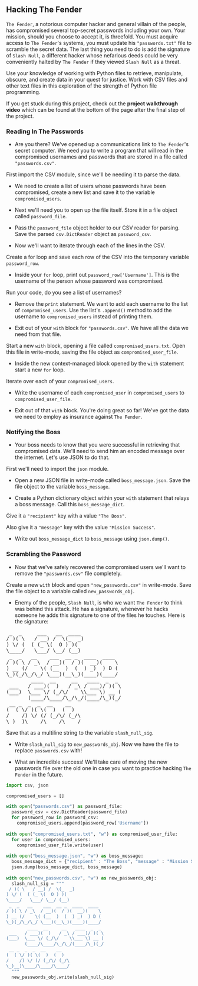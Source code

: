 ## Hacking The Fender
<div class="spacing-tight__YTkj-JgyxXu1yRjOr_AFW"><p><code>The Fender</code>, a notorious computer hacker and general villain of the people, has compromised several top-secret passwords including your own. Your mission, should you choose to accept it, is threefold. You must acquire access to <code>The Fender</code>'s systems, you must update his <code>"passwords.txt"</code> file to scramble the secret data. The last thing you need to do is add the signature of <code>Slash Null</code>, a different hacker whose nefarious deeds could be very conveniently halted by <code>The Fender</code> if they viewed <code>Slash Null</code> as a threat.</p>
<p>Use your knowledge of working with Python files to retrieve, manipulate, obscure, and create data in your quest for justice. Work with CSV files and other text files in this exploration of the strength of Python file programming.</p>
<p>If you get stuck during this project, check out the <strong>project walkthrough video</strong> which can be found at the bottom of the page after the final step of the project.</p>
</div>

### Reading In The Passwords
* <div class="spacing-tight__YTkj-JgyxXu1yRjOr_AFW narrativeMarkdown__1pqyNDZ_zljr-gC8Q1pur9"><p>Are you there? We've opened up a communications link to <code>The Fender</code>'s secret computer. We need you to write a program that will read in the compromised usernames and passwords that are stored in a file called <code>"passwords.csv"</code>.</p>
<p>First import the CSV module, since we'll be needing it to parse the data.</p>
</div>

*  <p>We need to create a list of users whose passwords have been compromised, create a new list and save it to the variable <code>compromised_users</code>.</p>
*  <p>Next we'll need you to open up the file itself. Store it in a file object called <code>password_file</code>.</p>

*  <p>Pass the <code>password_file</code> object holder to our CSV reader for parsing. Save the parsed <code>csv.DictReader</code> object as <code>password_csv</code>.</p>

*  <div class="spacing-tight__YTkj-JgyxXu1yRjOr_AFW narrativeMarkdown__1pqyNDZ_zljr-gC8Q1pur9"><p>Now we'll want to iterate through each of the lines in the CSV.</p>
<p>Create a for loop and save each row of the CSV into the temporary variable <code>password_row</code>.</p>
</div>

*  <div class="spacing-tight__YTkj-JgyxXu1yRjOr_AFW narrativeMarkdown__1pqyNDZ_zljr-gC8Q1pur9"><p>Inside your <code>for</code> loop, print out <code>password_row['Username']</code>. This is the username of the person whose password was compromised.</p>
<p>Run your code, do you see a list of usernames?</p>
</div>

* <p>Remove the <code>print</code> statement. We want to add each username to the list of <code>compromised_users</code>. Use the list's <code>.append()</code> method to add the username to <code>compromised_users</code> instead of printing them.</p>

* <div class="spacing-tight__YTkj-JgyxXu1yRjOr_AFW narrativeMarkdown__1pqyNDZ_zljr-gC8Q1pur9"><p>Exit out of your <code>with</code> block for <code>"passwords.csv"</code>. We have all the data we need from that file.</p>
<p>Start a new <code>with</code> block, opening a file called <code>compromised_users.txt</code>. Open this file in write-mode, saving the file object as <code>compromised_user_file</code>.</p>
</div>

* <div class="spacing-tight__YTkj-JgyxXu1yRjOr_AFW narrativeMarkdown__1pqyNDZ_zljr-gC8Q1pur9"><p>Inside the new context-managed block opened by the <code>with</code> statement start a new <code>for</code> loop.</p>
<p>Iterate over each of your <code>compromised_users</code>.</p>
</div>

* <p>Write the username of each <code>compromised_user</code> in <code>compromised_users</code> to <code>compromised_user_file</code>.</p>

* <p>Exit out of that <code>with</code> block. You're doing great so far! We've got the data we need to employ as insurance against <code>The Fender</code>.</p>

### Notifying the Boss
* <div class="spacing-tight__YTkj-JgyxXu1yRjOr_AFW narrativeMarkdown__1pqyNDZ_zljr-gC8Q1pur9"><p>Your boss needs to know that you were successful in retrieving that compromised data. We'll need to send him an encoded message over the internet. Let's use JSON to do that.</p>
<p>First we'll need to import the <code>json</code> module.</p>
</div>

* <p>Open a new JSON file in write-mode called <code>boss_message.json</code>. Save the file object to the variable <code>boss_message</code>.</p>

* <div class="spacing-tight__YTkj-JgyxXu1yRjOr_AFW narrativeMarkdown__1pqyNDZ_zljr-gC8Q1pur9"><p>Create a Python dictionary object within your <code>with</code> statement that relays a boss message. Call this <code>boss_message_dict</code>.</p>
<p>Give it a <code>"recipient"</code> key with a value <code>"The Boss"</code>.</p>
<p>Also give it a <code>"message"</code> key with the value <code>"Mission Success"</code>.</p>
</div>

* <p>Write out <code>boss_message_dict</code> to <code>boss_message</code> using <code>json.dump()</code>.</p>

### Scrambling the Password
* <div class="spacing-tight__YTkj-JgyxXu1yRjOr_AFW narrativeMarkdown__1pqyNDZ_zljr-gC8Q1pur9"><p>Now that we've safely recovered the compromised users we'll want to remove the <code>"passwords.csv"</code> file completely.</p>
<p>Create a new <code>with</code> block and open <code>"new_passwords.csv"</code> in write-mode. Save the file object to a variable called <code>new_passwords_obj</code>.</p>
</div>

* <div class="spacing-tight__YTkj-JgyxXu1yRjOr_AFW narrativeMarkdown__1pqyNDZ_zljr-gC8Q1pur9"><p>Enemy of the people, <code>Slash Null</code>, is who we want <code>The Fender</code> to think was behind this attack. He has a signature, whenever he hacks someone he adds this signature to one of the files he touches. Here is the signature:</p>
<pre><span language="md" class="CodeBlock__1F3rKYW3tV11w2KEKvALNg wrap__1LR6hOLkoUYCHqQeJFO6HA defaults__1l9bk0Z91YqvzRByZKNgHF cc__1zsV8w8Rj_vs2ayVLJ-2x undefined"><div class="CodeMirror"> <span class="cm-hr">_  _     ___   __  ____             </span>
<!-- -->/<!-- --> <!-- -->)<!-- -->(<!-- --> <!-- -->\ <!-- --> <!-- --> <!-- -->/<!-- --> <span class="cm-strong">__</span><span class="cm-strong">)</span><span class="cm-strong"> </span><span class="cm-strong">/</span><span class="cm-strong"> </span><span class="cm-strong"> </span><span class="cm-strong">\(</span><span class="cm-strong">_</span><span class="cm-strong"> </span><span class="cm-strong"> </span><span class="cm-strong em">_</span><span class="cm-strong em">)</span><span class="cm-strong em trailing-space-a"> </span><span class="cm-strong em trailing-space-b"> </span><span class="cm-strong em trailing-space-a"> </span><span class="cm-strong em trailing-space-b"> </span><span class="cm-strong em trailing-space-a"> </span><span class="cm-strong em trailing-space-b"> </span><span class="cm-strong em trailing-space-a"> </span><span class="cm-strong em trailing-space-b"> </span><span class="cm-strong em trailing-space-a"> </span><span class="cm-strong em trailing-space-b"> </span><span class="cm-strong em trailing-space-a"> </span><span class="cm-strong em trailing-space-new-line"> </span>
<span class="cm-strong em">)</span><span class="cm-strong em"> </span><span class="cm-strong em">\/</span><span class="cm-strong em"> </span><span class="cm-strong em">(</span><span class="cm-strong em"> </span><span class="cm-strong em"> </span><span class="cm-strong em">(</span><span class="cm-strong em"> </span><span class="cm-strong em">(</span><span class="cm-strong em">_</span><span class="cm-strong"> </span><span class="cm-strong">\(</span><span class="cm-strong"> </span><span class="cm-strong"> </span><span class="cm-strong">O</span><span class="cm-strong"> </span><span class="cm-strong">)</span><span class="cm-strong"> </span><span class="cm-strong">)</span><span class="cm-strong">(</span><span class="cm-strong trailing-space-a"> </span><span class="cm-strong trailing-space-b"> </span><span class="cm-strong trailing-space-a"> </span><span class="cm-strong trailing-space-b"> </span><span class="cm-strong trailing-space-a"> </span><span class="cm-strong trailing-space-b"> </span><span class="cm-strong trailing-space-a"> </span><span class="cm-strong trailing-space-b"> </span><span class="cm-strong trailing-space-a"> </span><span class="cm-strong trailing-space-b"> </span><span class="cm-strong trailing-space-a"> </span><span class="cm-strong trailing-space-b"> </span><span class="cm-strong trailing-space-a"> </span><span class="cm-strong trailing-space-new-line"> </span>
<span class="cm-strong">\_</span><span class="cm-strong em">___</span><span class="cm-em">/</span><span class="cm-em"> </span><span class="cm-em"> </span><span class="cm-em"> </span><span class="cm-em">\_</span><span class="cm-strong em">__</span><span class="cm-strong em">/</span><span class="cm-strong em"> </span><span class="cm-strong em">\_</span><span class="cm-strong em">_</span><span class="cm-strong">/</span><span class="cm-strong"> </span><span class="cm-strong">(</span><span class="cm-strong">__</span>)<span class="cm-trailing-space-a"> </span><span class="cm-trailing-space-b"> </span><span class="cm-trailing-space-a"> </span><span class="cm-trailing-space-b"> </span><span class="cm-trailing-space-a"> </span><span class="cm-trailing-space-b"> </span><span class="cm-trailing-space-a"> </span><span class="cm-trailing-space-b"> </span><span class="cm-trailing-space-a"> </span><span class="cm-trailing-space-b"> </span><span class="cm-trailing-space-a"> </span><span class="cm-trailing-space-b"> </span><span class="cm-trailing-space-new-line"> </span>
<!-- --> <span class="cm-hr">_  _   __    ___  __ _  ____  ____  </span>
<!-- -->/<!-- --> <!-- -->)<!-- -->(<!-- --> <!-- -->\ <!-- -->/<!-- --> <span class="cm-em">_</span><span class="cm-em">\ </span><span class="cm-em"> </span><span class="cm-em">/</span><span class="cm-em"> </span><span class="cm-strong em">__</span><span class="cm-strong em">)</span><span class="cm-strong em">(</span><span class="cm-strong em"> </span><span class="cm-strong em"> </span><span class="cm-strong em">/</span><span class="cm-strong em"> </span><span class="cm-strong em">)</span><span class="cm-strong em">(</span><span class="cm-strong em"> </span><span class="cm-strong em"> </span><span class="cm-strong em">__</span><span class="cm-strong em">)</span><span class="cm-strong em">(</span><span class="cm-strong em"> </span><span class="cm-strong em"> </span><span class="cm-strong em"> </span><span class="cm-strong em"> </span><span class="cm-strong em">\ </span>
<span class="cm-strong em">)</span><span class="cm-strong em"> </span><span class="cm-strong em">__</span><span class="cm-strong em"> </span><span class="cm-strong em">(</span><span class="cm-strong em">/</span><span class="cm-strong em"> </span><span class="cm-strong em"> </span><span class="cm-strong em"> </span><span class="cm-strong em"> </span><span class="cm-strong em">\(</span><span class="cm-strong em"> </span><span class="cm-strong em">(</span><span class="cm-strong em">__</span><span class="cm-em"> </span><span class="cm-em"> </span><span class="cm-em">)</span><span class="cm-em"> </span><span class="cm-em"> </span><span class="cm-em">(</span><span class="cm-em"> </span><span class="cm-em"> </span><span class="cm-em">)</span><span class="cm-em"> </span><span class="cm-em">_</span><span class="cm-em">)</span><span class="cm-em"> </span><span class="cm-em"> </span><span class="cm-em">)</span><span class="cm-em"> </span><span class="cm-em">D</span><span class="cm-em"> </span><span class="cm-em">(</span><span class="cm-em"> </span>
<span class="cm-em">\_</span><span class="cm-em">)</span><span class="cm-em">(</span><span class="cm-em">_</span>/<!-- -->\_<!-- -->/<!-- -->\_<!-- -->/<!-- --> <!-- -->\_<span class="cm-strong">__</span><span class="cm-strong">)</span><span class="cm-strong">(</span><span class="cm-strong">__</span>\_<!-- -->)<!-- -->(<span class="cm-strong em">___</span><span class="cm-strong em">_</span><span class="cm-strong">)</span><span class="cm-strong">(</span><span class="cm-strong em">___</span><span class="cm-em">_</span>/<!-- --> <!-- -->
<!-- -->        <span class="cm-strong em">___</span><span class="cm-strong em">_</span><span class="cm-strong"> </span><span class="cm-strong"> </span><span class="cm-strong">__</span><span class="cm-strong"> </span><span class="cm-strong"> </span><span class="cm-strong"> </span><span class="cm-strong"> </span><span class="cm-strong"> </span><span class="cm-strong">__</span><span class="cm-strong"> </span><span class="cm-strong"> </span><span class="cm-strong"> </span><span class="cm-strong em">___</span><span class="cm-strong em">_</span><span class="cm-strong"> </span><span class="cm-strong"> _</span><span class="cm-strong"> </span><span class="cm-strong"> _</span><span class="cm-strong"> </span>
<!-- --> <span class="cm-strong">___</span><span class="cm-strong"> </span><span class="cm-strong"> </span><span class="cm-strong"> </span><span class="cm-strong">/</span><span class="cm-strong"> </span><span class="cm-strong em">___</span><span class="cm-strong em">)</span><span class="cm-strong em">(</span><span class="cm-strong em"> </span><span class="cm-strong em"> </span><span class="cm-strong em">)</span><span class="cm-strong em"> </span><span class="cm-strong em"> </span><span class="cm-strong em"> </span><span class="cm-strong em">/</span><span class="cm-strong em"> </span><span class="cm-strong em">_</span><span class="cm-strong em">\ </span><span class="cm-strong em">/</span><span class="cm-strong em"> </span><span class="cm-strong em">___</span><span class="cm-strong em">)/</span><span class="cm-strong em"> </span><span class="cm-strong em">)</span><span class="cm-strong em">(</span><span class="cm-strong em"> </span><span class="cm-strong em">\</span>
<span class="cm-strong em">(</span><span class="cm-strong em">___</span>)<!-- --> <!-- --> <!-- -->\_<!-- -->__<!-- --> <!-- -->\/<!-- --> <!-- -->(<span class="cm-em">_</span><span class="cm-em">/</span><span class="cm-em">\/</span><span class="cm-em"> </span><span class="cm-em"> </span><span class="cm-em"> </span><span class="cm-em"> </span><span class="cm-em">\\</span><span class="cm-em">___</span> <!-- -->\)<!-- --> <!-- -->__<!-- --> <!-- -->(<!-- -->
<!-- -->       <!-- -->(<span class="cm-strong em">___</span><span class="cm-strong em">_</span><span class="cm-strong">/</span><span class="cm-strong">\_</span><span class="cm-strong em">___</span><span class="cm-em">/</span><span class="cm-em">\_</span><span class="cm-em">/</span><span class="cm-em">\_</span><span class="cm-em">/</span><span class="cm-em">(</span><span class="cm-strong em">___</span><span class="cm-strong em">_</span><span class="cm-strong em">/</span><span class="cm-strong em">\_</span><span class="cm-strong em">)</span><span class="cm-strong em">(</span><span class="cm-strong em">_</span><span class="cm-strong">/</span>
<!-- --> <span class="cm-hr">__ _  _  _  __    __                </span>
<span class="cm-strong">(</span><span class="cm-strong"> </span><span class="cm-strong"> </span><span class="cm-strong">(</span><span class="cm-strong"> </span><span class="cm-strong">\/</span><span class="cm-strong"> </span><span class="cm-strong">)</span><span class="cm-strong">(</span><span class="cm-strong"> </span><span class="cm-strong">\(</span><span class="cm-strong"> </span><span class="cm-strong"> </span><span class="cm-strong">)</span><span class="cm-strong"> </span><span class="cm-strong"> </span><span class="cm-strong">(</span><span class="cm-strong"> </span><span class="cm-strong"> </span><span class="cm-strong">)</span><span class="cm-strong trailing-space-a"> </span><span class="cm-strong trailing-space-b"> </span><span class="cm-strong trailing-space-a"> </span><span class="cm-strong trailing-space-b"> </span><span class="cm-strong trailing-space-a"> </span><span class="cm-strong trailing-space-b"> </span><span class="cm-strong trailing-space-a"> </span><span class="cm-strong trailing-space-b"> </span><span class="cm-strong trailing-space-a"> </span><span class="cm-strong trailing-space-b"> </span><span class="cm-strong trailing-space-a"> </span><span class="cm-strong trailing-space-b"> </span><span class="cm-strong trailing-space-a"> </span><span class="cm-strong trailing-space-b"> </span><span class="cm-strong trailing-space-new-line"> </span>
<span class="cm-strong">/</span><span class="cm-strong"> </span><span class="cm-strong"> </span><span class="cm-strong"> </span><span class="cm-strong"> </span><span class="cm-strong">/)</span><span class="cm-strong"> </span><span class="cm-strong">\/</span><span class="cm-strong"> </span><span class="cm-strong">(</span><span class="cm-strong">/</span><span class="cm-strong"> </span><span class="cm-strong">(</span><span class="cm-strong em">_</span><span class="cm-strong em">/</span><span class="cm-strong em">\/</span><span class="cm-strong em"> </span><span class="cm-strong em">(</span><span class="cm-strong em">_</span><span class="cm-strong">/</span><span class="cm-strong">\ </span><span class="cm-strong trailing-space-a"> </span><span class="cm-strong trailing-space-b"> </span><span class="cm-strong trailing-space-a"> </span><span class="cm-strong trailing-space-b"> </span><span class="cm-strong trailing-space-a"> </span><span class="cm-strong trailing-space-b"> </span><span class="cm-strong trailing-space-a"> </span><span class="cm-strong trailing-space-b"> </span><span class="cm-strong trailing-space-a"> </span><span class="cm-strong trailing-space-b"> </span><span class="cm-strong trailing-space-a"> </span><span class="cm-strong trailing-space-new-line"> </span>
<span class="cm-strong">\_</span><span class="cm-strong">)</span><span class="cm-strong">__</span>)<!-- -->\_<span class="cm-strong em">___</span><span class="cm-strong em">/</span><span class="cm-strong em">\_</span><span class="cm-strong em">___</span>/<!-- -->\_<span class="cm-strong em">___</span><span class="cm-strong em">/</span></div></span></pre><p>Save that as a multiline string to the variable <code>slash_null_sig</code>.</p>
</div>

* <p>Write <code>slash_null_sig</code> to <code>new_passwords_obj</code>. Now we have the file to replace <code>passwords.csv</code> with!</p>

* <p>What an incredible success! We'll take care of moving the new passwords file over the old one in case you want to practice hacking <code>The Fender</code> in the future.</p>

```python
import csv, json

compromised_users = []

with open("passwords.csv") as password_file:
  password_csv = csv.DictReader(password_file)
  for password_row in password_csv:
    compromised_users.append(password_row['Username'])
    
with open("compromised_users.txt", "w") as compromised_user_file:
  for user in compromised_users:
    compromised_user_file.write(user)
    
with open("boss_message.json", "w") as boss_message:
  boss_message_dict = {"recipient" : "The Boss", "message" : "Mission Success"}
  json.dump(boss_message_dict, boss_message)
  
with open("new_passwords.csv", "w") as new_passwords_obj:
  slash_null_sig = """
 / )( \   / __) /  \(_  _)            
) \/ (  ( (_ \(  O ) )(              
\____/   \___/ \__/ (__)             
 _  _   __    ___  __ _  ____  ____  
/ )( \ / _\  / __)(  / )(  __)(    \ 
) __ (/    \( (__  )  (  ) _)  ) D ( 
\_)(_/\_/\_/ \___)(__\_)(____)(____/ 
        ____  __     __   ____  _  _ 
 ___   / ___)(  )   / _\ / ___)/ )( \
(___)  \___ \/ (_/\/    \\___ \) __ (
       (____/\____/\_/\_/(____/\_)(_/
 __ _  _  _  __    __                
(  ( \/ )( \(  )  (  )               
/    /) \/ (/ (_/\/ (_/\             
\_)__)\____/\____/\____/ 
  """
  new_passwords_obj.write(slash_null_sig)
```
